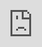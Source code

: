 <div id="BLOG_META_DATA"
     heading="Revokeable JWT's with Proof of Possession and counters" 
     excerpt="In traditional token exchange the resource server has no way to confirm if the token is stolen and belongs to the client.
This system introduces a way to incorporate proof of possession into tokens using public key cryptography" 
     tags="Revoking JWT | Identity | Security"
     type="fullscreenembed"
     cover-image="https://docs.cloud.kabeers.network/c/v/65c07c86c72b4---Screen%20Shot%202024-02-05%20at%2011.11.58%20AM.png" style="visibility:hidden">
     </div>
<iframe src="https://docs.cloud.kabeers.network/static/research-kabeersnetwork/pdf-renderer/pdfjs-2.13.216-dist/web/viewer.html?file=https://docs.cloud.kabeers.network/static/research-kabeersnetwork/embedded-page/pdf/Secure-auth.pdf" frameborder="0" style="overflow:hidden;overflow-x:hidden;overflow-y:hidden;height:100%;width:100%;position:absolute;top:0%;left:0px;right:0px;bottom:0px" height="100%" width="100%"></iframe>
